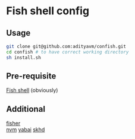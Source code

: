# Fish shell config

## Usage
```bash
git clone git@github.com:adityavm/confish.git
cd confish # to have correct working directory
sh install.sh
```

## Pre-requisite
[Fish shell](https://fishshell.com) (obviously)

## Additional
[fisher](https://github.com/jorgebucaran/fisher)  
[nvm](https://github.com/jorgebucaran/fish-nvm)
[yabai](https://github.com/koekeishiya/yabai)
[skhd](https://github.com/koekeishiya/skhd)